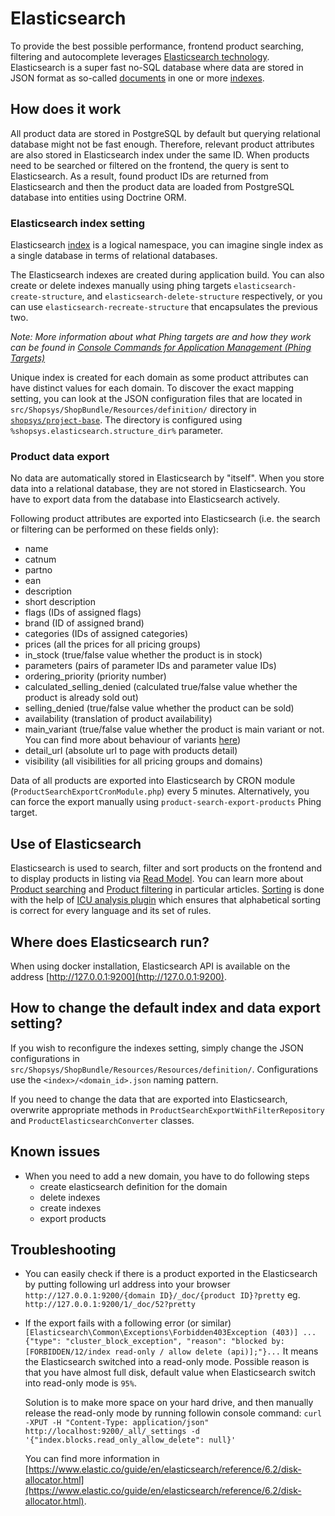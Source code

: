 # Elasticsearch
To provide the best possible performance, frontend product searching, filtering and autocomplete
leverages [Elasticsearch technology](https://www.elastic.co/products/elasticsearch).
Elasticsearch is a super fast no-SQL database where data are stored in JSON format as so-called [documents](https://www.elastic.co/guide/en/elasticsearch/reference/current/_basic_concepts.html#_document) in one or more [indexes](https://www.elastic.co/guide/en/elasticsearch/reference/current/_basic_concepts.html#_index).

## How does it work
All product data are stored in PostgreSQL by default but querying relational database might not be fast enough.
Therefore, relevant product attributes are also stored in Elasticsearch index under the same ID.
When products need to be searched or filtered on the frontend, the query is sent to Elasticsearch.
As a result, found product IDs are returned from Elasticsearch and then the product data are loaded from PostgreSQL database into entities using Doctrine ORM.

### Elasticsearch index setting
Elasticsearch [index](https://www.elastic.co/blog/what-is-an-elasticsearch-index) is a logical namespace, you can imagine single index as a single database in terms of relational databases.

The Elasticsearch indexes are created during application build.
You can also create or delete indexes manually using phing targets `elasticsearch-create-structure`, and `elasticsearch-delete-structure` respectively, or you can use `elasticsearch-recreate-structure` that encapsulates the previous two.

*Note: More information about what Phing targets are and how they work can be found in [Console Commands for Application Management (Phing Targets)](/docs/introduction/console-commands-for-application-management-phing-targets.md)*

Unique index is created for each domain as some product attributes can have distinct values for each domain.
To discover the exact mapping setting, you can look at the JSON configuration files
that are located in `src/Shopsys/ShopBundle/Resources/definition/` directory in [`shopsys/project-base`](https://github.com/shopsys/project-base).
The directory is configured using `%shopsys.elasticsearch.structure_dir%` parameter.

### Product data export
No data are automatically stored in Elasticsearch by "itself".
When you store data into a relational database, they are not stored in Elasticsearch.
You have to export data from the database into Elasticsearch actively.

Following product attributes are exported into Elasticsearch (i.e. the search or filtering can be performed on these fields only):
* name
* catnum
* partno
* ean
* description
* short description
* flags (IDs of assigned flags)
* brand (ID of assigned brand)
* categories (IDs of assigned categories)
* prices (all the prices for all pricing groups)
* in_stock (true/false value whether the product is in stock)
* parameters (pairs of parameter IDs and parameter value IDs)
* ordering_priority (priority number)
* calculated_selling_denied (calculated true/false value whether the product is already sold out)
* selling_denied (true/false value whether the product can be sold)
* availability (translation of product availability)
* main_variant (true/false value whether the product is main variant or not. You can find more about behaviour of variants [here](/docs/functional/behavior-of-product-variants.md))
* detail_url (absolute url to page with products detail)
* visibility (all visibilities for all pricing groups and domains)

Data of all products are exported into Elasticsearch by CRON module (`ProductSearchExportCronModule.php`) every 5 minutes.
Alternatively, you can force the export manually using `product-search-export-products` Phing target.

## Use of Elasticsearch
Elasticsearch is used to search, filter and sort products on the frontend and to display products in listing via [Read Model](/docs/model/introduction-to-read-model.md).
You can learn more about [Product searching](/docs/model/front-end-product-searching.md) and [Product filtering](/docs/model/front-end-product-filtering.md) in particular articles.
[Sorting](/docs/introduction/how-to-set-up-domains-and-locales.md#37-sorting-in-different-locales) is done with the help of [ICU analysis plugin](https://www.elastic.co/guide/en/elasticsearch/plugins/current/analysis-icu.html)
which ensures that alphabetical sorting is correct for every language and its set of rules.

## Where does Elasticsearch run?
When using docker installation, Elasticsearch API is available on the address [http://127.0.0.1:9200](http://127.0.0.1:9200).

## How to change the default index and data export setting?
If you wish to reconfigure the indexes setting, simply change the JSON configurations in `src/Shopsys/ShopBundle/Resources/Resources/definition/`.
Configurations use the `<index>/<domain_id>.json` naming pattern.

If you need to change the data that are exported into Elasticsearch, overwrite appropriate methods in `ProductSearchExportWithFilterRepository` and `ProductElasticsearchConverter` classes.

## Known issues
* When you need to add a new domain, you have to do following steps
  * create elasticsearch definition for the domain
  * delete indexes
  * create indexes
  * export products

## Troubleshooting
* You can easily check if there is a product exported in the Elasticsearch by putting following url address into your browser
  `http://127.0.0.1:9200/{domain ID}/_doc/{product ID}?pretty`
  eg. `http://127.0.0.1:9200/1/_doc/52?pretty`

* If the export fails with a following error (or similar)
  `
  [Elasticsearch\Common\Exceptions\Forbidden403Exception (403)]
  ...{"type": "cluster_block_exception", "reason": "blocked by: [FORBIDDEN/12/index read-only / allow delete (api)];"}...
  `
  It means the Elasticsearch switched into a read-only mode. Possible reason is that you have almost full disk, default value when Elasticsearch switch into read-only mode is `95%`.

  Solution is to make more space on your hard drive, and then manually release the read-only mode by running followin console command:
  `curl -XPUT -H "Content-Type: application/json" http://localhost:9200/_all/_settings -d '{"index.blocks.read_only_allow_delete": null}'`

  You can find more information in [https://www.elastic.co/guide/en/elasticsearch/reference/6.2/disk-allocator.html](https://www.elastic.co/guide/en/elasticsearch/reference/6.2/disk-allocator.html).
